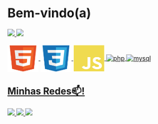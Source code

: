 # Bem-vindo(a)

<div>
  <a href="https://github.com/Jonathan-Silva05">
  <img height="180em" src="https://github-readme-stats.vercel.app/api?username=Jonathan-Silva05&show_icons=true&theme=tokyonight&include_all_commits=true&count_private=true"/>
  <img height="180em" src="https://github-readme-stats.vercel.app/api/top-langs/?username=Jonathan-Silva05&layout=compact&langs_count=6&theme=tokyonight"/>
</div> <br>

<div>
  <img align="center" alt="HTML" height="60" width="70" src="https://raw.githubusercontent.com/devicons/devicon/master/icons/html5/html5-original.svg">

  <img align="center" alt="CSS" height="60" width="70" src="https://raw.githubusercontent.com/devicons/devicon/master/icons/css3/css3-original.svg">  

  <img align="center" alt="Js" height="60" width="70" src="https://raw.githubusercontent.com/devicons/devicon/master/icons/javascript/javascript-plain.svg">

  <img align="center" alt="php" height="60" width="70" src="https://cdn.jsdelivr.net/gh/devicons/devicon/icons/php/php-original.svg" />

  <img align="center" alt="mysql" height="60" width="70" src="https://cdn.jsdelivr.net/gh/devicons/devicon/icons/mysql/mysql-original-wordmark.svg" />
</div> 

## Minhas Redes📫!
<div>
  <a href="https://www.linkedin.com/in/jonathan-silva-510a792a8" target="_blank">
    <img src="https://img.shields.io/badge/LinkedIn-0077B5?style=for-the-badge&logo=linkedin&logoColor=white" target="_blank">
  </a>

  <a href="mailto:jonathanpsilva05@gmail.com" target="_blank">
    <img src="https://img.shields.io/badge/Gmail-D14836?style=for-the-badge&logo=gmail&logoColor=white" target="_blank">
  </a>

  <a href="https://www.instagram.com/john_arts_05/" target="_blank">
    <img src="https://img.shields.io/badge/-Instagram-%23E4405F?style=for-the-badge&logo=instagram&logoColor=white" target="_blank">
  </a>
</div>
    
<!--
**kakacordovil/kakacordovil** is a ✨ _special_ ✨ repository because its `README.md` (this file) appears on your GitHub profile.

Here are some ideas to get you started:

- 🔭 I’m currently working on ...
- 🌱 I’m currently learning ...
- 👯 I’m looking to collaborate on ...
- 🤔 I’m looking for help with ...
- 💬 Ask me about ...
- 📫 How to reach me: ...
- 😄 Pronouns: ...
- ⚡ Fun fact: ...
-->
